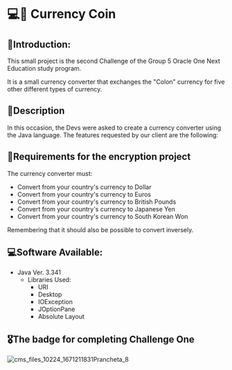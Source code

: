 # 💻🏧 Currency Coin
## 💬Introduction:
This small project is the second Challenge of the Group 5 Oracle One Next Education study program.

It is a small currency converter that exchanges the "Colon" currency for five other different types of currency.
## 📑Description
In this occasion, the Devs were asked to create a currency converter using the Java language. The features requested by our client are the following:
## 📝Requirements for the encryption project
The currency converter must:
 - Convert from your country's currency to Dollar
 - Convert from your country's currency to Euros
 - Convert from your country's currency to British Pounds
 - Convert from your country's currency to Japanese Yen
 - Convert from your country's currency to South Korean Won

Remembering that it should also be possible to convert inversely.
## 💻Software Available:
- Java Ver. 3.341
  - Libraries Used:
    - URI
    - Desktop
    - IOException
    - JOptionPane
    - Absolute Layout
## 🎖️The badge for completing Challenge One
![cms_files_10224_1671211831Prancheta_8](https://github.com/LuisJimenez35/Coversor-Coin/assets/82769778/1d3074cf-1390-4f9e-a6b8-874aa074836e)

